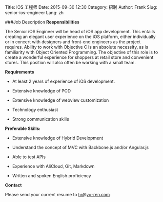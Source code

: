 Title: iOS 工程师
Date: 2015-09-30 12:30
Category: 招聘
Author: Frank
Slug: senior-ios-engineer
Lang: zh

###Job Description
**Responsibilities**

The Senior iOS Engineer will be head of iOS app development. This entails creating an elegant user experience on the iOS platform, either individually or in concert with designers and front-end engineers as the project requires. Ability to work with Objective C is an absolute necessity, as is familiarity with Object Oriented Programming. The objective of this role is to create a wonderful experience for shoppers at retail store and convenient stores. This position will also often be working with a small team.

**Requirements**

- At least 2 years of experience of iOS development.

- Extensive knowledge of POD

- Extensive knowledge of webview customization

- Technology enthusiast

- Strong communication skills

**Preferable Skills:**

- Extensive knowledge of Hybrid Development

- Understand the concept of MVC with Backbone.js and/or Angular.js

- Able to test APIs

- Experience with AliCloud, Git, Markdown

- Written and spoken English proficiency

**Contact**

Please send your current resume to [hr@yo-ren.com](mailto:hr@yo-ren.com)